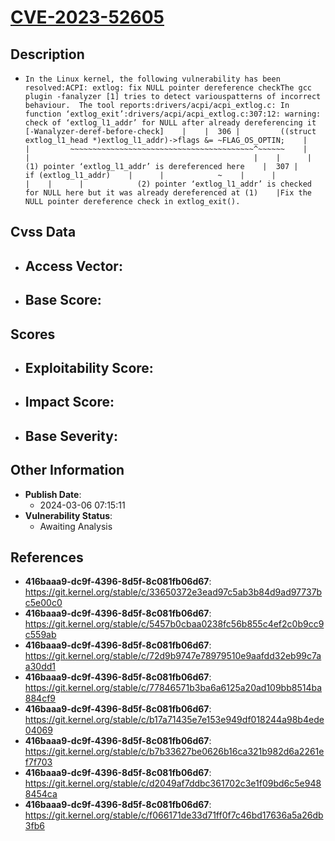 
# [CVE-2023-52605](https://cve.mitre.org/cgi-bin/cvename.cgi?name=CVE-2023-52605)

## Description

- `In the Linux kernel, the following vulnerability has been resolved:ACPI: extlog: fix NULL pointer dereference checkThe gcc plugin -fanalyzer [1] tries to detect variouspatterns of incorrect behaviour.  The tool reports:drivers/acpi/acpi_extlog.c: In function ‘extlog_exit’:drivers/acpi/acpi_extlog.c:307:12: warning: check of ‘extlog_l1_addr’ for NULL after already dereferencing it [-Wanalyzer-deref-before-check]    |    |  306 |         ((struct extlog_l1_head *)extlog_l1_addr)->flags &= ~FLAG_OS_OPTIN;    |      |         ~~~~~~~~~~~~~~~~~~~~~~~~~~~~~~~~~~~~~~~~~^~~~~~~    |      |                                                  |    |      |                                                  (1) pointer ‘extlog_l1_addr’ is dereferenced here    |  307 |         if (extlog_l1_addr)    |      |            ~    |      |            |    |      |            (2) pointer ‘extlog_l1_addr’ is checked for NULL here but it was already dereferenced at (1)    |Fix the NULL pointer dereference check in extlog_exit().`

## Cvss Data

- **Access Vector**:
  - 
- **Base Score**:
  - 

## Scores

- **Exploitability Score**:
  - 
- **Impact Score**:
  - 
- **Base Severity**:
  - 

## Other Information

- **Publish Date**:
  - 2024-03-06 07:15:11
- **Vulnerability Status**:
  - Awaiting Analysis

## References

- **416baaa9-dc9f-4396-8d5f-8c081fb06d67**: https://git.kernel.org/stable/c/33650372e3ead97c5ab3b84d9ad97737bc5e00c0
- **416baaa9-dc9f-4396-8d5f-8c081fb06d67**: https://git.kernel.org/stable/c/5457b0cbaa0238fc56b855c4ef2c0b9cc9c559ab
- **416baaa9-dc9f-4396-8d5f-8c081fb06d67**: https://git.kernel.org/stable/c/72d9b9747e78979510e9aafdd32eb99c7aa30dd1
- **416baaa9-dc9f-4396-8d5f-8c081fb06d67**: https://git.kernel.org/stable/c/77846571b3ba6a6125a20ad109bb8514ba884cf9
- **416baaa9-dc9f-4396-8d5f-8c081fb06d67**: https://git.kernel.org/stable/c/b17a71435e7e153e949df018244a98b4ede04069
- **416baaa9-dc9f-4396-8d5f-8c081fb06d67**: https://git.kernel.org/stable/c/b7b33627be0626b16ca321b982d6a2261ef7f703
- **416baaa9-dc9f-4396-8d5f-8c081fb06d67**: https://git.kernel.org/stable/c/d2049af7ddbc361702c3e1f09bd6c5e9488454ca
- **416baaa9-dc9f-4396-8d5f-8c081fb06d67**: https://git.kernel.org/stable/c/f066171de33d71ff0f7c46bd17636a5a26db3fb6
